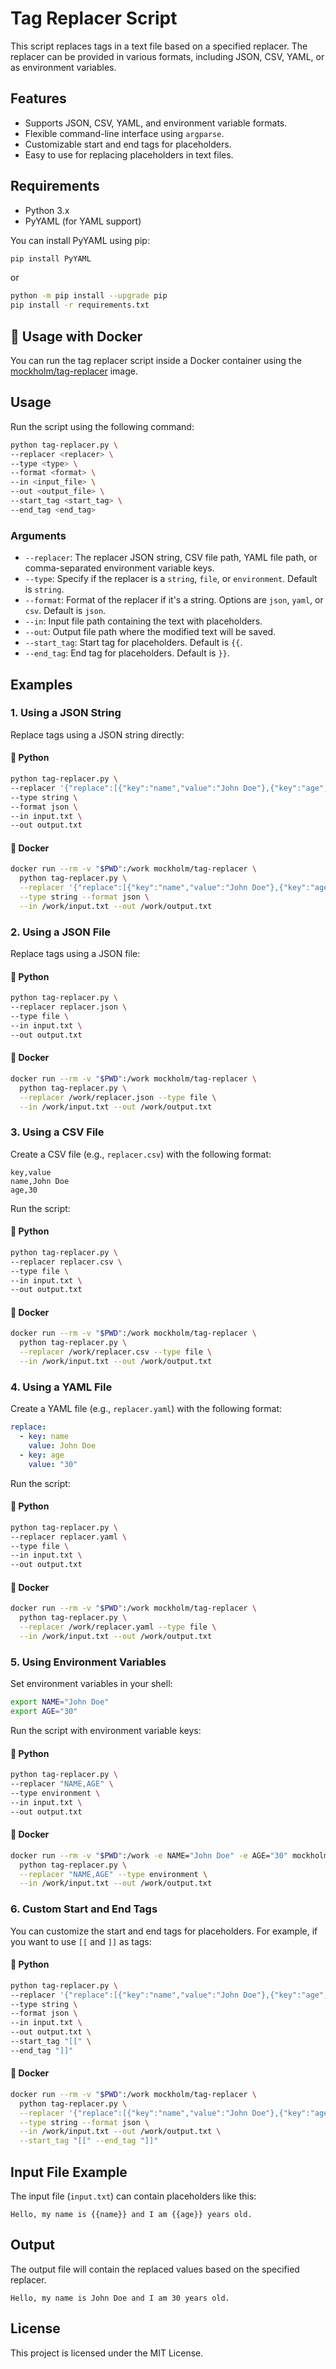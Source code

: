# Tag Replacer Script

This script replaces tags in a text file based on a specified replacer. The replacer can be provided in various formats, including JSON, CSV, YAML, or as environment variables.

## Features

- Supports JSON, CSV, YAML, and environment variable formats.
- Flexible command-line interface using `argparse`.
- Customizable start and end tags for placeholders.
- Easy to use for replacing placeholders in text files.

## Requirements

- Python 3.x
- PyYAML (for YAML support)

You can install PyYAML using pip:

```bash
pip install PyYAML
```
or
```bash
python -m pip install --upgrade pip
pip install -r requirements.txt
```

## 🐳 Usage with Docker

You can run the tag replacer script inside a Docker container using the [mockholm/tag-replacer](https://hub.docker.com/r/mockholm/tag-replacer) image.

## Usage

Run the script using the following command:

```bash
python tag-replacer.py \
--replacer <replacer> \
--type <type> \
--format <format> \
--in <input_file> \
--out <output_file> \
--start_tag <start_tag> \
--end_tag <end_tag>
```

### Arguments

- `--replacer`: The replacer JSON string, CSV file path, YAML file path, or comma-separated environment variable keys.
- `--type`: Specify if the replacer is a `string`, `file`, or `environment`. Default is `string`.
- `--format`: Format of the replacer if it's a string. Options are `json`, `yaml`, or `csv`. Default is `json`.
- `--in`: Input file path containing the text with placeholders.
- `--out`: Output file path where the modified text will be saved.
- `--start_tag`: Start tag for placeholders. Default is `{{`.
- `--end_tag`: End tag for placeholders. Default is `}}`.

## Examples

### 1. Using a JSON String

Replace tags using a JSON string directly:

#### 🐍 Python

```bash
python tag-replacer.py \
--replacer '{"replace":[{"key":"name","value":"John Doe"},{"key":"age","value":"30"}]}' \
--type string \
--format json \
--in input.txt \
--out output.txt
```

#### 🐳 Docker

```bash
docker run --rm -v "$PWD":/work mockholm/tag-replacer \
  python tag-replacer.py \
  --replacer '{"replace":[{"key":"name","value":"John Doe"},{"key":"age","value":"30"}]}' \
  --type string --format json \
  --in /work/input.txt --out /work/output.txt
```


### 2. Using a JSON File

Replace tags using a JSON file:

#### 🐍 Python

```bash
python tag-replacer.py \
--replacer replacer.json \
--type file \
--in input.txt \
--out output.txt
```

#### 🐳 Docker

```bash
docker run --rm -v "$PWD":/work mockholm/tag-replacer \
  python tag-replacer.py \
  --replacer /work/replacer.json --type file \
  --in /work/input.txt --out /work/output.txt
```


### 3. Using a CSV File


Create a CSV file (e.g., `replacer.csv`) with the following format:

```
key,value
name,John Doe
age,30
```

Run the script:

#### 🐍 Python

```bash
python tag-replacer.py \
--replacer replacer.csv \
--type file \
--in input.txt \
--out output.txt
```

#### 🐳 Docker

```bash
docker run --rm -v "$PWD":/work mockholm/tag-replacer \
  python tag-replacer.py \
  --replacer /work/replacer.csv --type file \
  --in /work/input.txt --out /work/output.txt
```

### 4. Using a YAML File

Create a YAML file (e.g., `replacer.yaml`) with the following format:

```yaml
replace:
  - key: name
    value: John Doe
  - key: age
    value: "30"
```

Run the script:

#### 🐍 Python

```bash
python tag-replacer.py \
--replacer replacer.yaml \
--type file \
--in input.txt \
--out output.txt
```
#### 🐳 Docker

```bash
docker run --rm -v "$PWD":/work mockholm/tag-replacer \
  python tag-replacer.py \
  --replacer /work/replacer.yaml --type file \
  --in /work/input.txt --out /work/output.txt
```

### 5. Using Environment Variables

Set environment variables in your shell:

```bash
export NAME="John Doe"
export AGE="30"
```

Run the script with environment variable keys:

#### 🐍 Python

```bash
python tag-replacer.py \
--replacer "NAME,AGE" \
--type environment \
--in input.txt \
--out output.txt
```
#### 🐳 Docker

```bash
docker run --rm -v "$PWD":/work -e NAME="John Doe" -e AGE="30" mockholm/tag-replacer \
  python tag-replacer.py \
  --replacer "NAME,AGE" --type environment \
  --in /work/input.txt --out /work/output.txt
```

### 6. Custom Start and End Tags

You can customize the start and end tags for placeholders. For example, if you want to use `[[` and `]]` as tags:

#### 🐍 Python

```bash
python tag-replacer.py \
--replacer '{"replace":[{"key":"name","value":"John Doe"},{"key":"age","value":"30"}]}' \
--type string \
--format json \
--in input.txt \
--out output.txt \
--start_tag "[[" \
--end_tag "]]"
```

#### 🐳 Docker

```bash
docker run --rm -v "$PWD":/work mockholm/tag-replacer \
  python tag-replacer.py \
  --replacer '{"replace":[{"key":"name","value":"John Doe"},{"key":"age","value":"30"}]}' \
  --type string --format json \
  --in /work/input.txt --out /work/output.txt \
  --start_tag "[[" --end_tag "]]"
```

## Input File Example

The input file (`input.txt`) can contain placeholders like this:

```
Hello, my name is {{name}} and I am {{age}} years old.
```

## Output

The output file will contain the replaced values based on the specified replacer.

```
Hello, my name is John Doe and I am 30 years old.
```

## License

This project is licensed under the MIT License.
```
